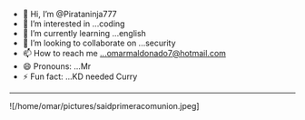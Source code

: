 - 👋 Hi, I’m @Pirataninja777
- 👀 I’m interested in ...coding
- 🌱 I’m currently learning ...english
- 💞️ I’m looking to collaborate on ...security
- 📫 How to reach me ...omarmaldonado7@hotmail.com
- 😄 Pronouns: ...Mr
- ⚡ Fun fact: ...KD needed Curry
--------------
![/home/omar/pictures/saidprimeracomunion.jpeg]

<!---
Pirataninja777/Pirataninja777 is a ✨ special ✨ repository because its `README.md` (this file) appears on your GitHub profile.
You can click the Preview link to take a look at your changes.
--->
